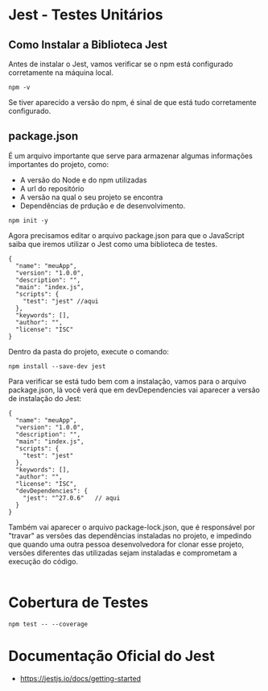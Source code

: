 # Jest - Testes Unitários

## Como Instalar a Biblioteca Jest
Antes de instalar o Jest, vamos verificar se o npm está configurado corretamente na máquina local.

`````
npm -v
`````

Se tiver aparecido a versão do npm, é sinal de que está tudo corretamente configurado.

## package.json
É um arquivo importante que serve para armazenar algumas informações importantes do projeto, como:
- A versão do Node e do npm utilizadas
- A url do repositório
- A versão na qual o seu projeto se encontra
- Dependências de prdução e de desenvolvimento.

````
npm init -y
````

Agora precisamos editar o arquivo package.json para que o JavaScript saiba que iremos utilizar o Jest como uma biblioteca de testes.

`````
{
  "name": "meuApp",
  "version": "1.0.0",
  "description": "",
  "main": "index.js",
  "scripts": {
    "test": "jest" //aqui
  },
  "keywords": [],
  "author": "",
  "license": "ISC"
}
`````

Dentro da pasta do projeto, execute o comando: 

````
npm install --save-dev jest
````

Para verificar se está tudo bem com a instalação, vamos para o arquivo package.json, lá você verá que em devDependencies vai aparecer a versão de instalação do Jest:

````
{
  "name": "meuApp",
  "version": "1.0.0",
  "description": "",
  "main": "index.js",
  "scripts": {
    "test": "jest"
  },
  "keywords": [],
  "author": "",
  "license": "ISC",
  "devDependencies": {
    "jest": "^27.0.6"   // aqui
  }
}
````

Também vai aparecer o arquivo package-lock.json, que é responsável por "travar" as versões das dependências instaladas no projeto, e impedindo que quando uma outra pessoa desenvolvedora for clonar esse projeto, versões diferentes das utilizadas sejam instaladas e comprometam a execução do código.
</br>
</br>

# Cobertura de Testes
`````
npm test -- --coverage
`````

# Documentação Oficial do Jest
- https://jestjs.io/docs/getting-started
